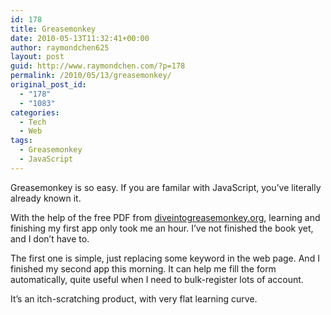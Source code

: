 ```yaml
---
id: 178
title: Greasemonkey
date: 2010-05-13T11:32:41+00:00
author: raymondchen625
layout: post
guid: http://www.raymondchen.com/?p=178
permalink: /2010/05/13/greasemonkey/
original_post_id:
  - "178"
  - "1083"
categories:
  - Tech
  - Web
tags:
  - Greasemonkey
  - JavaScript
---
```

Greasemonkey is so easy. If you are familar with JavaScript, you&#8217;ve literally already known it.

With the help of the free PDF from <a href="http://diveintogreasemonkey.org/" target="_blank" rel="noopener noreferrer">diveintogreasemonkey.org</a>, learning and finishing my first app only took me an hour. I&#8217;ve not finished the book yet, and I don&#8217;t have to.

The first one is simple, just replacing some keyword in the web page. And I finished my second app this morning. It can help me fill the form automatically, quite useful when I need to bulk-register lots of account.

It&#8217;s an itch-scratching product, with very flat learning curve.